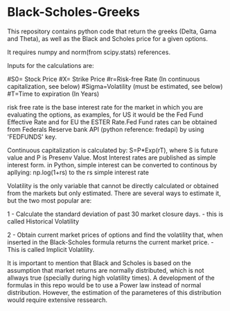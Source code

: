 # Black-Scholes-Greeks

This repository contains python code that return the greeks (Delta, Gama and Theta), as well as the Black and Scholes price 
for a given options.

It requires numpy and norm(from scipy.stats) references. 

Inputs for the calculations are:

#S0= Stock Price
#X= Strike Price
#r=Risk-free Rate (In continuous capitalization, see below)
#Sigma=Volatility (must be estimated, see below)
#T=Time to expiration (In Years)

risk free rate is the base interest rate for the market in which you are evaluating the options, as examples, for US it would be the Fed Fund Effective Rate and for EU the ESTER Rate.Fed Fund rates can be obtained from Federals Reserve bank API (python reference: fredapi) by using 'FEDFUNDS' key.

Continuous capitalization is calculated by: S=P*Exp(rT), where S is future value and P is Presenv Value. Most Interest rates are published as simple interest form. in Python, simple interest can be converted to continous by apllying: np.log(1+rs) to the rs simple interest rate  

Volatility is the only variable that cannot be directly calculated or obtained from the markets but only estimated. There are several ways to estimate it, but the two most popular are:

1 - Calculate the standard deviation of past 30 market closure days. - this is called Historical Volatility

2 - Obtain current market prices of options and find the volatility that, when inserted in the Black-Scholes formula returns the current market price. - This is called Implicit Volatility.

It is important to mention that Black and Scholes is based on the assumption that market returns are normally distributed, which is not allways true (specially during high volatility times). A development of the formulas in this repo would be to use a Power law instead of normal distribution. However, the estimation of the parameteres of this distribution would require extensive ressearch.
